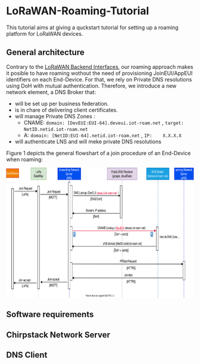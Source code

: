 # LoRaWAN-Roaming-Tutorial

This tutorial aims at giving a quckstart tutorial for setting up a roaming platform for LoRaWAN devices.

## General architecture

Contrary to the [LoRaWAN Backend Interfaces], our roaming approach makes it posible to have roaming wothout the need of provisioning JoinEUI/AppEUI identifiers on each End-Device. For that, we rely on Private DNS resolutions using DoH with mutual authentication. Therefore, we introduce a new network element, a DNS Broker that: 

- will be set up per business federation.
- is in chare of delivering client certificates.
- will manage Private DNS Zones : 
  - CNAME:  ``` domain: [DevEUI:EUI-64].deveui.iot-roam.net ``` , ``` target: NetID.netid.iot-roam.net ``` 
  - A:      ``` domain: [NetID:EUI-64].netid.iot-roam.net ``` ,  ``` IP: 	X.X.X.X ``` 
- will authenticate LNS and will meke private DNS resolutions

Figure 1 depicts the general flowshart of a join procedure of an End-Device when roaming:

<p align="center">
  <img width="800" height="350" src="https://github.com/MarinoMtz/LoRaWAN-Roaming-Tutorial/blob/main/images/echange.svg">
</p>

## Software requirements 


## Chirpstack Network Server

## DNS Client


[LoRaWAN Backend Interfaces]: https://lora-alliance.org/resource_hub/ts002-110-lorawan-backend-interfaces/
